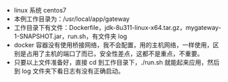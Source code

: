 - linux 系统 centos7
- 本例工作目录为：/usr/local/app/gateway
- 工作目录下有文件：Dockerfile，jdk-8u311-linux-x64.tar.gz，mygateway-1-SNAPSHOT.jar，run.sh，有文件夹 log
- docker 容器没有使用桥接网络，我不会配置，用的主机网络，一样使用，区别是占用了主机的端口了而已，安全性差点，这都不是重点，不重要。
- 只要以上文件准备好，直接 cd 到工作目录下，./run.sh 就能起来应用，然后到 log 文件夹下看日志有没有正确启动。